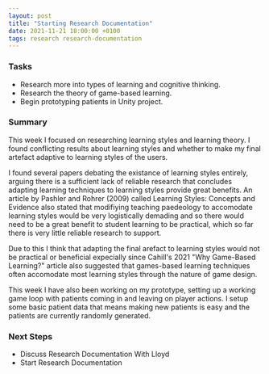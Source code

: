 ```yaml
---
layout: post
title: "Starting Research Documentation"
date: 2021-11-21 18:00:00 +0100
tags: research research-documentation
---
```


### Tasks
- Research more into types of learning and cognitive thinking.
- Research the theory of game-based learning. 
- Begin prototyping patients in Unity project.

### Summary
This week I focused on researching learning styles and learning theory. I found conflicting results about learning styles and whether to make my final artefact adaptive to learning styles of the users. 

I found several papers debating the existance of learning styles entirely, arguing there is a sufficient lack of reliable research that concludes adapting learning techniques to learning styles provide great benefits. An article by Pashler and Rohrer (2009) called Learning Styles: Concepts and Evidence also stated that modifiying teaching paedeology to accomodate learning styles would be very logistically demading and so there would need to be a great benefit to student learning to be practical, which so far there is very little reliable research to support. 

Due to this I think that adapting the final arefact to learning styles would not be practical or beneficial expecially since Cahill's 2021 "Why Game-Based Learning?" article also suggested that games-based learning techniques often accomodate most learning styles through the nature of game design.

This week I have also been working on my prototype, setting up a working game loop with patients coming in and leaving on player actions. I setup some basic patient data that means making new patients is easy and the patients are currently randomly generated.

### Next Steps
- Discuss Research Documentation With Lloyd
- Start Research Documentation